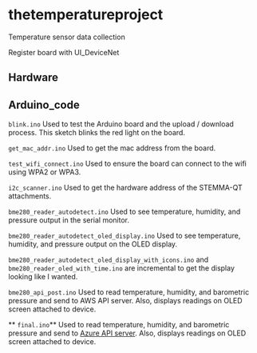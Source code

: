# thetemperatureproject

Temperature sensor data collection

Register board with UI_DeviceNet

## Hardware

## Arduino_code

`blink.ino` Used to test the Arduino board and the upload / download process. This sketch blinks the red light on the board.

`get_mac_addr.ino` Used to get the mac address from the board.

`test_wifi_connect.ino` Used to ensure the board can connect to the wifi using WPA2 or WPA3.

`i2c_scanner.ino` Used to get the hardware address of the STEMMA-QT attachments.

`bme280_reader_autodetect.ino` Used to see temperature, humidity, and pressure output in the serial monitor.

`bme280_reader_autodetect_oled_display.ino` Used to see temperature, humidity, and pressure output on the OLED display.

`bme280_reader_autodetect_oled_display_with_icons.ino` and `bme280_reader_oled_with_time.ino` are incremental to get the display looking like I wanted.

`bme280_api_post.ino` Used to read temperature, humidity, and barometric pressure and send to AWS API server. Also, displays readings on OLED screen attached to device.

\*\* `final.ino`\*\* Used to read temperature, humidity, and barometric pressure and send to [Azure API server](https://github.com/mikecolbert/thetemperatureproject-api). Also, displays readings on OLED screen attached to device.
